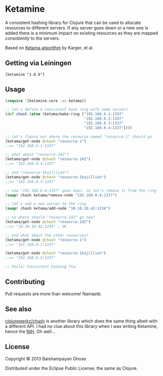 # Ketamine

A consistent hashing library for Clojure that can be used to allocate
resources to different servers. If any server goes down or a new one is
added there is a minimum impact on existing resources as they are mapped
*consistently* to the servers.

Based on [Ketama algorithm](http://dl.acm.org/citation.cfm?id=258660) by
Karger, et al.

## Getting via Leiningen

    [ketamine "1.0.0"]

## Usage

```Clojure
(require '[ketamine.core :as ketama])

;; let's define a consistent hash ring with some servers
(def chash (atom (ketama/make-ring ["192.168.0.1:1337"
                                    "192.168.0.2:1337"
                                    "192.168.0.3:1337"
                                    "192.168.0.4:1337"])))

;; let's figure out where the resource named "resource-1" should go
(ketama/get-node @chash "resource-1")
;;=> "192.168.0.1:1337"

;; what about "resource-142"?
(ketama/get-node @chash "resource-142")
;;=> "192.168.0.4:1337"

;; and "resource-1kajillion"?
(ketama/get-node @chash "resource-1kajillion")
;;=> "192.168.0.3:1337"

;; now "192.168.0.4:1337" goes down, so let's remove it from the ring
(swap! chash ketama/remove-node "192.168.0.4:1337")

;; let's add a new server to the ring
(swap! chash ketama/add-node "10.10.10.42:1234")

;; so where should "resource-142" go now?
(ketama/get-node @chash "resource-142")
;;=> "10.10.10.42:1234" ; OK

;; and what about the other resources?
(ketama/get-node @chash "resource-1")
;;=> "192.168.0.1:1337"

(ketama/get-node @chash "resource-1kajillion")
;;=> "192.168.0.3:1337"

;; Voila! Consistent hashing ftw.

```

## Contributing

Pull requests are more than welcome! Namasté.

## See also

[clojurewerkz/chash](https://github.com/michaelklishin/chash) is another
library which does the same thing albeit with a different API. I had no
clue about this library when I was writing Ketamine, hence the
[NIH](http://en.wikipedia.org/wiki/Not_Invented_Here). Oh well...

## License

Copyright © 2013 Baishampayan Ghose

Distributed under the Eclipse Public License, the same as Clojure.
